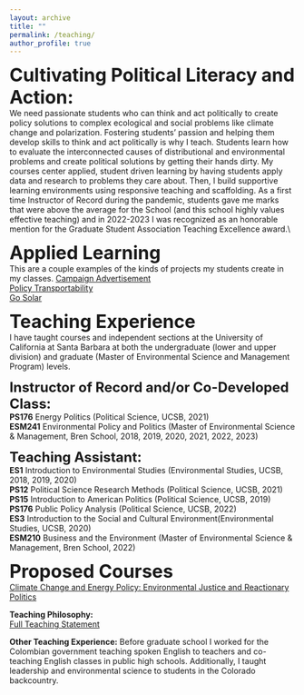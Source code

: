 ```yaml
---
layout: archive
title: ""
permalink: /teaching/
author_profile: true
---
```


**<font size="6">Cultivating Political Literacy and Action:</font>**\
We need passionate students who can think and act politically to create policy solutions to complex ecological and social problems like climate change and polarization. Fostering students’ passion and helping them develop skills to think and act politically is why I teach. Students learn how to evaluate the interconnected causes of distributional and environmental problems and create political solutions by getting their hands dirty. My courses center applied, student driven learning by having students apply data and research to problems they care about. Then, I build supportive learning environments using responsive teaching and scaffolding. As a first time Instructor of Record during the pandemic, students gave me marks that were above the average for the School (and this school highly values effective teaching) and in 2022-2023 I was recognized as an honorable mention for the Graduate Student Association Teaching Excellence award.\  


**<font size="6">Applied Learning</font>**\
This are a couple examples of the kinds of projects my students create in my classes.
[Campaign Advertisement](https://drive.google.com/file/d/1yttCS37RGzccE0jEpsgkty8XBeSwk8x9/view?usp=drive_link)\
[Policy Transportability](https://drive.google.com/file/d/1WM4Ad4bPSd7Izadt5Pe_jjITFOGUunpJ/view?usp=drive_link)\
[Go Solar](https://drive.google.com/file/d/1Dv0gVm3PH9IAESb4Mdeuzf1iPwjKMg3v/view?usp=drive_link)

**<font size="6">Teaching Experience</font>**\
I have taught courses and independent sections at the University of California at Santa Barbara at both the undergraduate (lower and upper division) and graduate (Master of Environmental Science and Management Program) levels.

**<font size="5.5">Instructor of Record and/or Co-Developed Class:</font>**\
**PS176** Energy Politics (Political Science, UCSB, 2021)\
**ESM241** Environmental Policy and Politics (Master of Environmental Science & Management, Bren School, 2018, 2019, 2020, 2021, 2022, 2023)

**<font size="5.5">Teaching Assistant:</font>**\
**ES1** Introduction to Environmental Studies (Environmental Studies, UCSB, 2018, 2019, 2020)\
**PS12** Political Science Research Methods (Political Science, UCSB, 2021)\
**PS15** Introduction to American Politics (Political Science, UCSB, 2019)\
**PS176** Public Policy Analysis (Political Science, UCSB, 2022)\
**ES3** Introduction to the Social and Cultural Environment(Environmental Studies, UCSB, 2020)\
**ESM210** Business and the Environment (Master of Environmental Science & Management, Bren School, 2022)

**<font size="6">Proposed Courses</font>**\
[Climate Change and Energy Policy: Environmental Justice and Reactionary Politics](https://docs.google.com/document/d/1iTxFN4BZh-bKi7i0jsUNwPt0q_QEjX4C06FBVGM86kg/edit?usp=sharing)

**Teaching Philosophy:**\
[Full Teaching Statement](https://docs.google.com/document/d/1hYvOaBFYgj9Lbqwc3JoAfh8Vt4zRpU601U329DHPShY/edit?usp=sharing)

**Other Teaching Experience:** Before graduate school I worked for the Colombian government teaching spoken English to teachers and co-teaching English classes in public high schools. Additionally, I taught leadership and environmental science to students in the Colorado backcountry.









<!--


**<font size="5.5">Instructor of Record and/or Co-Developed Class:</font>**
**PS176** Energy Politics (Political Science, UCSB, 2021)/
This course .... [Class Syllabus](LINK), [Section Syllabus](https://docs.google.com/document/d/1MqBZF-vworupuMdxcRKn9wpyvNbV2n2YBPwmc3pKJuQ/edit?usp=sharing)/


**ESM241** Environmental Policy and Politics (Master of Environmental Science & Management, Bren School, 2018, 2019, 2020, 2021, 2022, 2023)/
This course .... [Class Syllabus](LINK), [Section Syllabus](https://docs.google.com/document/d/1MqBZF-vworupuMdxcRKn9wpyvNbV2n2YBPwmc3pKJuQ/edit?usp=sharing)/

**<font size="5.5">Teaching Assistant:</font>**

**ES1** Introduction to Environmental Studies (Environmental Studies, UCSB, 2018, 2019, 2020)\
This course .... /(Class Syllabus)[ADD PDF FILE TO GIT] Section [Syllabus](https://docs.google.com/document/d/1MqBZF-vworupuMdxcRKn9wpyvNbV2n2YBPwmc3pKJuQ/edit?usp=sharing)/

**PS12** Political Science Research Methods (Political Science, UCSB, 2021)
This course .... /(Class Syllabus)[ADD PDF FILE TO GIT] Section [Syllabus](https://docs.google.com/document/d/1MqBZF-vworupuMdxcRKn9wpyvNbV2n2YBPwmc3pKJuQ/edit?usp=sharing)/

**PS15** Introduction to American Politics (Political Science, UCSB, 2019)
This course .... /(Class Syllabus)[ADD PDF FILE TO GIT] Section [Syllabus](https://docs.google.com/document/d/1MqBZF-vworupuMdxcRKn9wpyvNbV2n2YBPwmc3pKJuQ/edit?usp=sharing)/

**PS176** Public Policy Analysis (Political Science, UCSB, 2022)
This course .... /(Class Syllabus)[ADD PDF FILE TO GIT] Section [Syllabus](https://docs.google.com/document/d/1MqBZF-vworupuMdxcRKn9wpyvNbV2n2YBPwmc3pKJuQ/edit?usp=sharing)/

**ES3** Introduction to the Social and Cultural Environment(Environmental Studies, UCSB, 2020)
This course .... /(Class Syllabus)[ADD PDF FILE TO GIT] Section [Syllabus](https://docs.google.com/document/d/1MqBZF-vworupuMdxcRKn9wpyvNbV2n2YBPwmc3pKJuQ/edit?usp=sharing)/

**ESM210** Business and the Environment (Master of Environmental Science & Management, Bren School, 2022)
This course .... /(Class Syllabus)[ADD PDF FILE TO GIT] Section [Syllabus](https://docs.google.com/document/d/1MqBZF-vworupuMdxcRKn9wpyvNbV2n2YBPwmc3pKJuQ/edit?usp=sharing)/


**Connection and Safety** I believe in teaching materials and skills that respond to my students interests and needs. 
My classrooms are welcoming and supportive because I build community by supporting marginalized students, encouraging considerate dialogue, and fostering critical analysis. I [survey]() student's needs and interests, create inclusive environments for learning by setting [norms](LINK to Norm activity or SYLLABUs), [reflecting during](LINK MIDCOURSE EVAL) and [after](LINK post course), creating classes that use diverse materials [LINk to written/podcast/video/]() and center [marginalized communities' perspectives and experiences](LINK Land curriculum, EJ integration into ENERGY)./

[Preclass Survey Example](https://docs.google.com/forms/d/e/1FAIpQLSdYCUoHcN24ln1I2XbvEqZL8qhZE8kaRoML9U1wyrP34bWOgQ/viewform?usp=sf_link), [Mid Course Survey Example](LINK), [Post Course Survey Example](LINK), [Scaffolded Assignment Example](), [Energy Politics Syllabus centering marginalized communities and experiences with energy to explore energy politics](LINK )...... /  

**Structure**
My courses build students' capacity to think more systematically about both environmental and political problems,  gain important professional skills, analyze data, and create solutions to contemporary problems. I design my classes and assignments using [universal design principals](LINK) and use a diversity of assignments- from [essays and policy memos](energy policy memo LINK) to [problem sets and exams](energy pol p-sets, spatial voting p-set) to [public presentations](ESM early presentations LINK) and [creative projects](LINK to Campaign Targeting assignment) to engage and assess my students. My classes and assignments are [scaffolded](LINK ENERGY Policy Memo) to build knowledge and confidence. Students work individually and collaboratively and I use different classroom formats. I use both traditional lectures and [flipped classrooms](LINK TO ESM inclass)./

**Co-Creating Knowledge and Creating Solutions to Real Problems**
Students inspire my hope that we can heal historical harms to both people and the environment and design new solutions and policies. Students consistently teach me new specifics about environmental problems that I didn't know about and create uniqe analyses of past problems and creative new solutions. Here are some examples of the kinds of projects that students have created in classes I designed or helped design: [Campaign Video](LINK), [Billboards](link), [Radio](), [Partnering with NGO Analysis](LINK), [problem sets](LINK), [](LInk)./ 


**Teaching Philosophy:** [Full Teaching Statement](https://elliottfinn.github.io/files/Teaching Philosophy Statement_RD_4.pdf).)/

**Other Teaching Experience:** Before graduate school I worked for the Colombian government teaching spoken English to teachers and co-teaching English classes in public high schools. Additionally, I taught leadership and environmental science to students in the Colorado backcountry.



<!--






**Teaching assistant**
**<font size="5">Graduate courses</font>**
div style = "margin-left:40px;margin-top:20px;margin-bottom:20px;" # this will make different margins and indents

NEEd to end with /div AT the bottom of any text.




**EDS241** Environmental Policy Evaluation (Master of Environmental Data Science, Bren School, 2022) 

**ESM204** Economics of Environmental Management (Master of Environmental Science & Management, Bren School, 2021)

**<font size="5">Undergraduate courses</font>**

**ES2** Introduction to Environmental Science (Environmental Studies, UCSB, 2021)

**ECON9** Principles of Economics (Department of Economics, UCSB, 2019)

**ECON10A** Intermediate Microeconomics (Department of Economics, UCSB, 2019)-->


